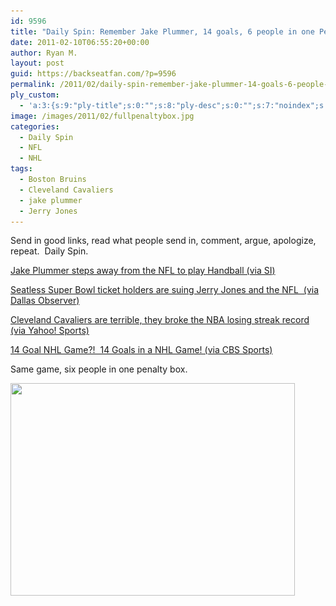 ```yaml
---
id: 9596
title: "Daily Spin: Remember Jake Plummer, 14 goals, 6 people in one Penalty box"
date: 2011-02-10T06:55:20+00:00
author: Ryan M.
layout: post
guid: https://backseatfan.com/?p=9596
permalink: /2011/02/daily-spin-remember-jake-plummer-14-goals-6-people-in-one-penalty-box/
ply_custom:
  - 'a:3:{s:9:"ply-title";s:0:"";s:8:"ply-desc";s:0:"";s:7:"noindex";s:0:"";}'
image: /images/2011/02/fullpenaltybox.jpg
categories:
  - Daily Spin
  - NFL
  - NHL
tags:
  - Boston Bruins
  - Cleveland Cavaliers
  - jake plummer
  - Jerry Jones
---
```


<div class="entry">
  <p>
    Send in good links, read what people send in, comment, argue, apologize, repeat.  Daily Spin.
  </p>

  <p>
    <a href="http://sportsillustrated.cnn.com/vault/article/magazine/MAG1181772/index/index.htm">Jake Plummer steps away from the NFL to play Handball (via SI</a><a href="http://sportsillustrated.cnn.com/vault/article/magazine/MAG1181772/index/index.htm">)</a>
  </p>

  <p>
    <a href="http://blogs.dallasobserver.com/unfairpark/2011/02/man_that_was_quick_the_first_l.php">Seatless Super Bowl ticket holders are suing Jerry Jones and the NFL  (via Dallas Observer)</a>
  </p>

  <p>
    <a href="http://sports.yahoo.com/nba/recap;_ylt=AjRfDQAehAmmKwds6DvtQ7W8vLYF?gid=2011020905">Cleveland Cavaliers are terrible, they broke the NBA losing streak record (via Yahoo! Sports)</a>
  </p>

  <p>
    <a href="https://www.cbssports.com/nhl/gametracker/recap/NHL_20110209_MON@BOS/ugly-slugfest-bruins-top-habs-combine-for-14-goals-121-pim">14 Goal NHL Game?!  14 Goals in a NHL Game! (via CBS Sports)</a>
  </p>

  <p>
    Same game, six people in one penalty box.
  </p>

  <p>
    <img class="aligncenter size-full wp-image-9597" title="fullpenaltybox" src="/images/2011/02/fullpenaltybox.jpg" alt="" width="455" height="340" srcset="/images/2011/02/fullpenaltybox.jpg 455w, /images/2011/02/fullpenaltybox-300x224.jpg 300w" sizes="(max-width: 455px) 100vw, 455px" />
  </p>
</div>
